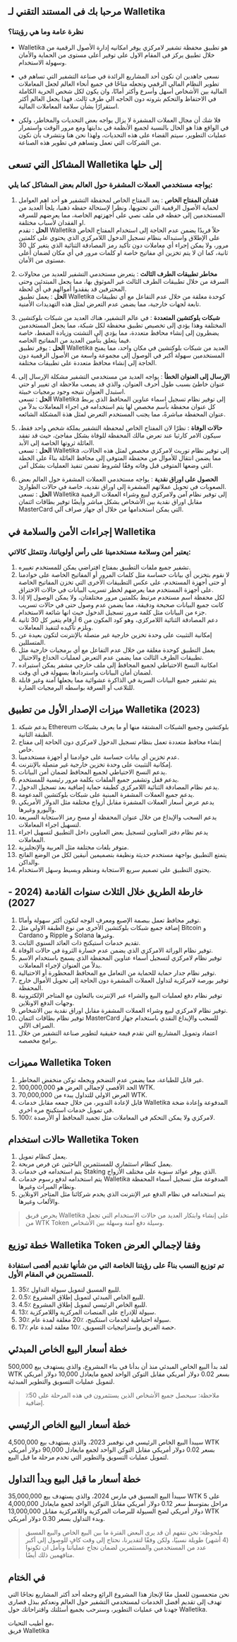 ## مرحبا بك فى المستند التقني لـ Walletika
### نظرة عامة وما هي رؤيتنا؟
- Walletika هو تطبيق محفظة تشفير لامركزي يوفر امكانيه إدارة الأصول الرقمية من خلال تطبيق يركز فى المقام الاول على توفير أعلى مستوى من الحماية والأمان وسهولة الاستخدام.

- نسعى جاهدين ان نكون أحد المشاريع الرائدة في صناعة التشفير التي تساهم في تطوير النظام المالي الرقمي وتجعله متاحًا في جميع أنحاء العالم لجعل المعاملات المالية بين الأشخاص أسهل وأسرع وأكثر أمانًا، وان يكون لكل شخص الحرية الكاملة في الاحتفاظ والتحكم بثروته دون الحاجه الي طرف ثالث. فهذا يجعل العالم أكثر استقرارًا بشأن سلامة المعاملات المالية.

- فلا شك أن مجال العملات المشفرة لا يزال يواجه بعض التحديات والمخاطر، ولكن في الواقع هذا هو الحال بالنسبة لجميع الأنظمة في بدايتها ومع مرور الوقت واستمرار عمليات التطوير، سيتم القضاء على هذه التحديات، ولهذا نحن هنا ونتشرف بأن نكون من الشركات التي تعمل وتساهم في تطوير هذه الصناعة.

## المشاكل التي تسعى Walletika إلى حلها
### يواجه مستخدمي العملات المشفرة حول العالم بعض المشاكل كما يلي:
1. **فقدان المفتاح الخاص** : يعد المفتاح الخاص لمحفظة التشفير هو أحد اهم العوامل لحماية الأصول الرقمية التي تحتويها، ونظرا لإستحالة حفظه ذهنيا، يلجأ العديد من المستخدمين إلى حفظه في ملف نصي على أجهزتهم الخاصة، مما يعرضهم للسرقه او الفقدان لأسباب مختلفة.\
**الحل** : تقدم Walletika حلاً فريدًا يضمن عدم الحاجة إلى استخدام المفتاح الخاص على الإطلاق واستبداله بنظام تسجيل الدخول اللامركزي الذي يحتوي على كلمتين مرور، ولا يمكن إجراء أي معاملات دون تأكيد رمز المصادقة الثنائية الذي يتغير كل 30 ثانية، كما ان لا يتم تخزين أي مفاتيح خاصة او كلمات مرور في أي مكان لضمان أعلى مستوى من الأمان.

2. **مخاطر تطبيقات الطرف الثالث** : يتعرض مستخدمي التشفير للعديد من محاولات السرقة من خلال تطبيقات الطرف الثالث غير الموثوق بها، مما يجعل المبتدئين وحتى المحترفين قد يفقدوا أموالهم في أي لحظة.\
**الحل** : يعمل تطبيق Walletika كوحدة مغلقة من خلال عدم التفاعل مع أي تطبيقات تابعة لجهات خارجية، مما يضمن عدم التعرض لمثل هذه التهديدات الأمنية.

3. **شبكات بلوكتشين المتعددة** : في عالم التشفير، هناك العديد من شبكات بلوكتشين المختلفة وهذا يؤدي إلى تخصيص تطبيق محفظة لكل شبكة، مما يجعل المستخدمين يضطرون إلى إنشاء محافظ متعددة، مما يؤدي إلى التشتت وزيادة الضغط، خاصة فيما يتعلق بتأمين العديد من المفاتيح الخاصه.\
**الحل** : يوفر تطبيق Walletika العديد من شبكات بلوكتشين في مكان واحد، مما يمنح المستخدمين سهولة أكبر في الوصول إلى مجموعة واسعة من الأصول الرقمية دون الحاجة إلى إنشاء محافظ متعددة على تطبيقات مختلفة.

4. **الإرسال إلى العنوان الخطأ** : يواجه العديد من مستخدمي التشفير مشكلة الإرسال إلى عنوان خاطئ بسبب طول أحرف العنوان، والذي قد يصعب ملاحظة اي تغيير او حتي استبدل العنوان نتيجه وجود برمجيات خبيثة.\
**الحل** : تسعى Walletika إلى توفير نظام تسجيل اسماء عناوين المحافظ الذي يربط كل عنوان محفظة بأسم مخصص لها يتم استخدامه في اجراء المعاملات بدلاً من عنوان المحفظة مباشرةً، مما يجنب المستخدم التعرض لمثل هذة المشكلة الشائعه.

5. **حالات الوفاة** : نظرًا لان المفتاح الخاص لمحفظة التشفير يملكة شخص واحد فقط، سيكون الامر كارثيا عند تعرض مالك المحفظة للوفاة بشكل مفاجئ، حيث قد تفقد العائلة ثروتها الخاصة إلى الأبد.\
**الحل** : تسعى Walletika إلى توفير نظام توريث لامركزي مخصص لمثل هذه الحالات، مما يضمن انتقال للأموال من محفظة المتوفى إلى محافظ العائلة بناءً على الخطة التي وضعها المتوفى قبل وفاته وفقًا لشروط تضمن تنفيذ العمليات بشكل آمن.

6. **الحصول على اوراق نقدية** : يواجه مستخدمي العملات المشفرة حول العالم بعض الصعوبات في تحويل عملاتهم المشفرة إلى اوراق نقدية، خاصة في حالات الطوارئ.\
**الحل** : تسعى Walletika إلى توفير نظام آمن ولامركزي لبيع وشراء العملات الرقمية مقابل اوراق نقدية بين الأشخاص بشكل مباشر وأيضًا توفير بطاقات ائتمان MasterCard التي يمكن استخدامها من خلال أي جهاز صراف آلي.

## إجراءات الأمن والسلامة في Walletika
### يعتبر أمن وسلامة مستخدمينا على رأس أولوياتنا، وتتمثل كالاتي:
1. تشفير جميع ملفات التطبيق بمفتاح افتراضي يمكن للمستخدم تغييره.
2. لا نقوم بتخزين أي بيانات حساسة مثل كلمات المرور أو المفاتيح الخاصة على خوادمنا أو حتى أجهزة المستخدم، على عكس التطبيقات الأخرى التي تخزن المفاتيح الخاصة على أجهزة المستخدم مما يعرضهم لخطر تسريب البيانات في حالات الاختراق.
3. لكل محفظة اسم مستخدم مرتبط بكلمتين مرور مختلفتان، ولا يمكن الوصول إلا إذا كانت جميع البيانات صحيحة ودقيقة، مما يضمن عدم وصول حتى في حالات تسريب جزء من البيانات مثل كلمة مرور تسجيل الدخول حيث انها شائعة الاستخدام.
4. دعم المصادقة الثنائية اللامركزي، وهو كود المكون من 6 أرقام يتغير كل 30 ثانية ويلزم تأكيده لتنفيذ المعاملات.
5. إمكانية التثبيت على وحدة تخزين خارجية غير متصلة بالإنترنت لتكون بعيدة عن المتسللين.
6. يعمل التطبيق كوحدة مغلقة من خلال عدم التفاعل مع أي برمجيات خارجية مثل تطبيقات الطرف الثالث مما يضمن عدم التعرض لعمليات الخداع والاحتيال.
7. امكانية النسخ الاحتياطي لجميع المحافظ إلى ملف خارجي مشفر يمكن استيراده لضمان أمان البيانات واستردادها بسهولة في أي وقت.
8. يتم تشفير جميع البيانات السرية في الذاكرة عشوائية مما يجعلها آمنة وغير قابلة للتلاعب أو السرقة بواسطه البرمجيات الضارة.

## ميزات الإصدار الأول من تطبيق Walletika (2023)
1. يدعم شبكة Ethereum بلوكتشين وجميع الشبكات المشتقة منها أو ما يعرف بشبكات الطبقة الثانية.
2. إنشاء محافظ متعددة تعمل بنظام تسجيل الدخول لامركزي دون الحاجة إلى مفتاح خاص.
3. عدم تخزين أي بيانات حساسة على خوادمنا أو أجهزة مستخدمينا.
4. إمكانية التثبيت على وحدة تخزين خارجية غير متصلة بالإنترنت.
5. يدعم النسخ الاحتياطي لجميع المحافظ لضمان أمن البيانات.
6. يدعم قفل وتشفير جميع الملفات بكلمة مرور رئيسية للمستخدم.
7. يدعم نظام المصادقة الثنائية اللامركزي كطبقة حماية إضافية بعد تسجيل الدخول.
8. يدعم جميع العملات المشفرة المبنية على شبكات بلوكتشين المدعومة.
9. يدعم عرض أسعار العملات المشفرة مقابل أزواج مختلفة مثل الدولار الأمريكي واليورو وغيرها.
10. يدعم السحب والإيداع من خلال عنوان المحفظة أو مسح رمز الاستجابة السريعة لتسهيل اجراء المعاملات.
11. يدعم نظام دفتر العناوين لتسجيل بعض العناوين داخل التطبيق لتسهيل اجراء المعاملات.
12. متوفر بلغات مختلفة مثل العربية والإنجليزية.
13. يتمتع التطبيق بواجهة مستخدم حديثة ونظيفة بتصميمين أنيقين لكل من الوضع الفاتح والداكن.
14. يحتوي التطبيق على تصميم سريع الاستجابة ومنظم وبسيط وسهل الاستخدام.

## خارطة الطريق خلال الثلاث سنوات القادمة (2024 - 2027)
1. توفير محافظ تعمل ببصمة الإصبع ومعرف الوجه لتكون أكثر سهولة وأمانًا.
2. إضافة جميع شبكات بلوكتشين الأخرى من نوع الطبقة الاولي مثل Bitcoin و Cardano و Ripple و Solana وغيرها.
3. تقديم خدمات استيكنج ذات العائد السنوي الثابت.
4. توفير نظام الوراثة الامركزي الذي يضمن عدم خسارة الثروة في حالات الوفاة.
5. توفير نظام لامركزي لتسجيل أسماء عناوين المحفظة الذي يسمح باستخدام الاسم بدلاً من العنوان لإجراء المعاملات.
6. توفير نظام جدار حماية للحماية من التعامل مع المحافظ المحظورة أو الاحتيالية.
7. توفير بورصة لامركزية لتداول العملات المشفرة دون الحاجة إلى تحويل الأموال خارج المحفظة.
8. توفير نظام دفع لعمليات البيع والشراء عبر الإنترنت بالتعاون مع المتاجر الإلكترونية وجهات الدفع الاونلاين.
9. توفير نظام لامركزي لبيع وشراء العملات المشفرة مقابل اوراق نقدية بين الاشخاص.
10. توفير نظام بطاقات ائتمان MasterCard للسحب والإيداع النقدي باستخدام جهاز الصراف الآلي.
11. اعتماد وتمويل المشاريع التي تقدم قيمة حقيقية لتطوير صناعة التشفير من خلال برامج مخصصه.

## مميزات Walletika Token
1. غير قابل للطباعة، مما يضمن عدم التضخم ويجعله توكن منخفض المخاطر.
2. الحد الأقصى لإجمالي العرض هو 100,000,000 WTK.
3. العرض الاولي للتداول يبدء من 70,000,000 WTK.
4. قابل لإعادة التدوير، من خلال جمعه مقابل خدمات Walletika المدفوعة وإعادة ضخة في تمويل خدمات استكينج مره اخري.
5. 100٪ لامركزي ولا يمكن التحكم في المعاملات مثل تجميد المحافظ أو الأرصدة.

## حالات استخدام Walletika Token
1. يعمل كنظام تمويل.
2. يعمل كنظام استثماري للمستثمرين الباحثين عن فرص مربحة.
3. يتم استخدامه في خدمات Staking الذي يوفر عوائد سنوية على مختلف الأزواج.
4. يتم استخدامه لدفع رسوم خدمات Walletika المدفوعة مثل تسجيل أسماء المحفظة ونظام الميراث وغيرها.
5. يتم استخدامه في نظام الدفع عبر الإنترنت الذي يخدم شركائنا مثل المتاجر الاونلاين والألعاب وغيرها.
> يحرص فريق Walletika على إنشاء وابتكار العديد من حالات الاستخدام التي تجعل من WTK Token وسيلة دفع آمنة وسهلة بين الأشخاص.

## خطة توزيع Walletika Token وفقا لإجمالي العرض
### تم توزيع النسب بناءً على رؤيتنا الخاصة التي من شأنها تقديم أقصى استفادة للمستثمرين في المقام الأول.
1. 35٪ للبيع المسبق لتمويل سيولة التداول.
2. 0.5٪ للبيع الخاص المبدئي لتمويل إطلاق المشروع.
3. 4.5٪ للبيع الخاص الرئيسي لتمويل إطلاق المشروع.
4. 13٪ سيولة للإدراج على المنصات المركزية واللامركزية.
5. 30٪ سيولة احتياطية لخدمات استكينج، ٪20 مغلقة لمدة عام.
6. 17٪ حصة الفريق وإستراتيجيات التسويق، ٪10 مغلقة لمدة عام.

## خطة أسعار البيع الخاص المبدئي
لقد بدأ البيع الخاص المبدئي منذ أن بدأنا في بناء المشروع، والذي يستهدف بيع 500,000 WTK بسعر 0.02 دولار أمريكي مقابل التوكن الواحد لجمع مايعادل 10,000 دولار أمريكي  لتمويل عمليات التسويق والتطوير المبدئية.
> ملاحظة: سيحصل جميع الأشخاص الذين يستثمرون في هذه المرحلة على 50٪ إضافية.

## خطة أسعار البيع الخاص الرئيسي
سيبدأ البيع الخاص الرئيسي في نوفمبر 2023، والذي يستهدف بيع 4,500,000 WTK بسعر 0.02 دولار أمريكي مقابل التوكن الواحد لجمع مايعادل 90,000 دولار أمريكي لتمويل عمليات التسويق والتطوير التي تخدم مرحلة ما قبل البيع.

## خطة أسعار ما قبل البيع وبدأ التداول
سيبدأ البيع المسبق في مارس 2024، والذي يستهدف بيع 35,000,000 WTK على 5 مراحل بمتوسط سعر 0.12 دولار أمريكي مقابل التوكن الواحد لجمع مايعادل 4,000,000 دولار أمريكي لضخ السيولة للبرصات المركزية واللامركزية مقابل 13,000,000 WTK وبدء التداول بسعر 0.30 دولار أمريكي.
> ملحوظة: نحن نتفهم أن قد يرى البعض الفترة ما بين البيع الخاص والبيع المسبق (4 أشهر) طويلة نسبيًا، ولكن وفقًا لتقديرنا، نحتاج إلى وقت كافٍ للوصول إلى أكبر عدد من المستخدمين والمستثمرين لضمان نجاح عملياتنا ونأمل ان تكونوا متافهمين ذلك أيضًا.

## في الختام
نحن متحمسون للعمل معًا لإنجاز هذا المشروع الرائع وجعله أحد أكثر المشاريع نجاحًا التي تهدف إلى تقديم أفضل الخدمات لمستخدمي التشفير حول العالم ونعدكم ببذل قصارى جهدنا في عمليات التطوير، وسنرحب بجميع أسئلتك واقتراحاتك حول Walletika.


مع أطيب التحيات،\
فريق Walletika